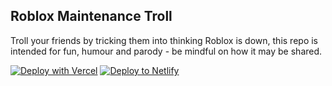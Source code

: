 ## Roblox Maintenance Troll

Troll your friends by tricking them into thinking Roblox is down, this repo is intended for fun, humour and parody - be mindful on how it may be shared.

[![Deploy with Vercel](https://vercel.com/button)](https://vercel.com/new/clone?repository-url=https%3A%2F%2Fgithub.com%2FBoopup%2FRoblox-Maintenance) [![Deploy to Netlify](https://www.netlify.com/img/deploy/button.svg)](https://app.netlify.com/start/deploy?repository=https://github.com/Boopup/Roblox-Maintenance)
